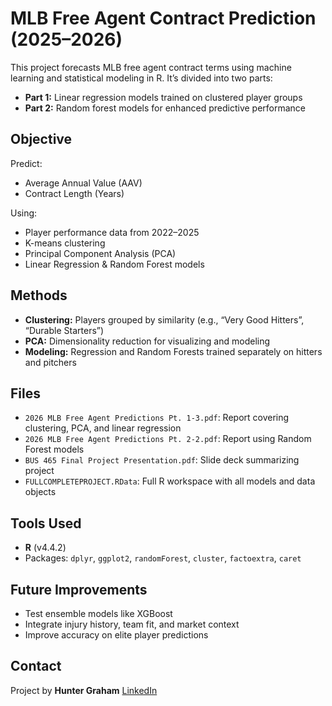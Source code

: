 # MLB Free Agent Contract Prediction (2025–2026)

This project forecasts MLB free agent contract terms using machine learning and statistical modeling in R. It’s divided into two parts:

- **Part 1:** Linear regression models trained on clustered player groups
- **Part 2:** Random forest models for enhanced predictive performance

## Objective

Predict:
- Average Annual Value (AAV)
- Contract Length (Years)

Using:
- Player performance data from 2022–2025
- K-means clustering
- Principal Component Analysis (PCA)
- Linear Regression & Random Forest models

## Methods

- **Clustering:** Players grouped by similarity (e.g., “Very Good Hitters”, “Durable Starters”)
- **PCA:** Dimensionality reduction for visualizing and modeling
- **Modeling:** Regression and Random Forests trained separately on hitters and pitchers

## Files

- `2026 MLB Free Agent Predictions Pt. 1-3.pdf`: Report covering clustering, PCA, and linear regression
- `2026 MLB Free Agent Predictions Pt. 2-2.pdf`: Report using Random Forest models
- `BUS 465 Final Project Presentation.pdf`: Slide deck summarizing project
- `FULLCOMPLETEPROJECT.RData`: Full R workspace with all models and data objects

## Tools Used

- **R** (v4.4.2)
- Packages: `dplyr`, `ggplot2`, `randomForest`, `cluster`, `factoextra`, `caret`

## Future Improvements

- Test ensemble models like XGBoost
- Integrate injury history, team fit, and market context
- Improve accuracy on elite player predictions

## Contact

Project by **Hunter Graham**
[LinkedIn](https://www.linkedin.com/in/huntergraham1/) 
